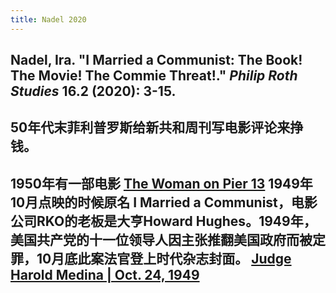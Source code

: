 ```yaml
---
title: Nadel 2020
---
```


## Nadel, Ira. "I Married a Communist: The Book! The Movie! The Commie Threat!." _Philip Roth Studies_ 16.2 (2020): 3-15.
## 50年代末菲利普罗斯给新共和周刊写电影评论来挣钱。
## 1950年有一部电影 [The Woman on Pier 13](https://en.wikipedia.org/wiki/The_Woman_on_Pier_13) 1949年10月点映的时候原名 I Married a Communist，电影公司RKO的老板是大亨Howard Hughes。1949年，美国共产党的十一位领导人因主张推翻美国政府而被定罪，10月底此案法官登上时代杂志封面。 [Judge Harold Medina | Oct. 24, 1949](http://content.time.com/time/covers/0,16641,19491024,00.html)
##
